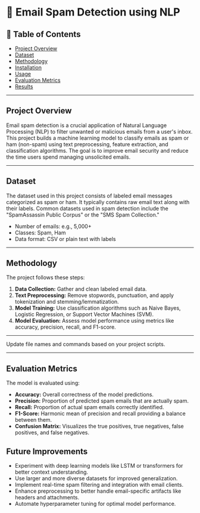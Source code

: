 # 📧 Email Spam Detection using NLP

## 📧 Table of Contents

- [Project Overview](#project-overview)  
- [Dataset](#dataset)  
- [Methodology](#methodology)  
- [Installation](#installation)  
- [Usage](#usage)  
- [Evaluation Metrics](#evaluation-metrics)  
- [Results](#results)  

---

## Project Overview

Email spam detection is a crucial application of Natural Language Processing (NLP) to filter unwanted or malicious emails from a user's inbox. This project builds a machine learning model to classify emails as spam or ham (non-spam) using text preprocessing, feature extraction, and classification algorithms. The goal is to improve email security and reduce the time users spend managing unsolicited emails.

---

## Dataset

The dataset used in this project consists of labeled email messages categorized as spam or ham. It typically contains raw email text along with their labels. Common datasets used in spam detection include the "SpamAssassin Public Corpus" or the "SMS Spam Collection."

- Number of emails: e.g., 5,000+  
- Classes: Spam, Ham  
- Data format: CSV or plain text with labels  

---

## Methodology

The project follows these steps:

1. **Data Collection:** Gather and clean labeled email data.  
2. **Text Preprocessing:** Remove stopwords, punctuation, and apply tokenization and stemming/lemmatization.  
4. **Model Training:** Use classification algorithms such as Naive Bayes, Logistic Regression, or Support Vector Machines (SVM).  
5. **Model Evaluation:** Assess model performance using metrics like accuracy, precision, recall, and F1-score.  

---

Update file names and commands based on your project scripts.

---

## Evaluation Metrics

The model is evaluated using:

- **Accuracy:** Overall correctness of the model predictions.  
- **Precision:** Proportion of predicted spam emails that are actually spam.  
- **Recall:** Proportion of actual spam emails correctly identified.  
- **F1-Score:** Harmonic mean of precision and recall providing a balance between them.  
- **Confusion Matrix:** Visualizes the true positives, true negatives, false positives, and false negatives.  

## Future Improvements

- Experiment with deep learning models like LSTM or transformers for better context understanding.  
- Use larger and more diverse datasets for improved generalization.  
- Implement real-time spam filtering and integration with email clients.  
- Enhance preprocessing to better handle email-specific artifacts like headers and attachments.  
- Automate hyperparameter tuning for optimal model performance.  




